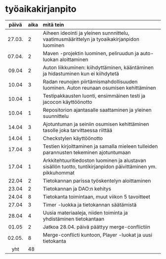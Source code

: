 # työaikakirjanpito
| päivä | aika | mitä tein |
| :----:|:-----| :-----|
| 27.03.| 2   | Aiheen ideointi ja yleinen sunnnittelu, vaatimusmäärittelyn ja tyoaikakirjanpidon luominen |
| 07.04.| 2   | Maven -projektin luominen, peliruudun ja auto-luokan aloittaminen |
| 09.04 | 2   | Auton liikkuminen: kiihdyttäminen, kääntäminen ja hidastuminen kun ei kiihdytetä |
| 10.04 | 3   | Radan reunojen piirtämismahdollisuuden luominen. Auton reunaan osumisen kehittäminen |
| 10.04 | 1   | Testipakkausten luonti, ensimmäinen testi ja jacocon käyttöönotto |
| 10.04 | 1   | Repositorion ajantasalle saattaminen ja yleinen suunnittelu |
| 14.04 | 3   | Ajotuntuman ja seiniin osumisen kehittäminen tasolle joka tarvittaessa riittää |
| 14.04 | 1   | Checkstylen käyttöönotto
| 17.04 | 3   | Testien kirjoittaminen ja samalla mieleen tulleiden parannusten tekeminen ajotuntumaan |
| 17.04 | 1   | Arkkitehtuuritiedoston luominen ja alustavan sisällön tuotto, tuntikirjanpidon päivittäminen ym. pikkuhommat |
| 22.04 | 2   | Tietokannan parissa työskentelyn aloittaminen |
| 23.04 | 2   | Tietokannan ja DAO:n kehitys |
| 24.04 | 8   | Tietokanta toimintaan, muut viikon 5 tavoitteet |
| 27.04 | 3   | Timer -luokka ja tietokannan säätämistä|
| 28.04 | 4   | Uusia materiaaleja, niiden toiminta ja yhdistäminen tietokantaan |
| 01.05 | 2   | Jatkoa 28.04. päivä päättyy merge-conflictiin |
| 02.05.| 8   | Merge-conflicti kuntoon, Player -luokat ja uusi tietokanta |
| yht | 48 |
